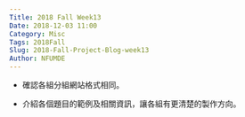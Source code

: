```yaml
---
Title: 2018 Fall Week13
Date: 2018-12-03 11:00
Category: Misc
Tags: 2018Fall
Slug: 2018-Fall-Project-Blog-week13
Author: NFUMDE
---
```




<!-- PELICAN_END_SUMMARY -->
* 確認各組分組網站格式相同。

* 介紹各個題目的範例及相關資訊，讓各組有更清楚的製作方向。
